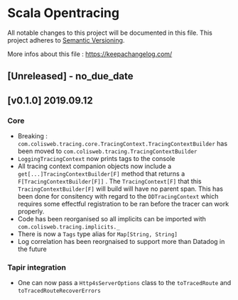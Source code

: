 # Scala Opentracing
All notable changes to this project will be documented in this file.
This project adheres to [Semantic Versioning](https://semver.org/).

More infos about this file : https://keepachangelog.com/

## [Unreleased] - no_due_date

## [v0.1.0] 2019.09.12

### Core

- Breaking : `com.colisweb.tracing.core.TracingContext.TracingContextBuilder` has been moved to `com.colisweb.tracing.TracingContextBuilder`
- `LoggingTracingContext` now prints tags to the console
- All tracing context companion objects now include a `get[...]TracingContextBuilder[F]` method that returns a `F[TracingContextBuilder[F]]` . The `TracingContext[F]` that this `TracingContextBuilder[F]` will build will have no parent span. This has been done for consitency with regard to the `DDTracingContext` which requires some effectful registration to be ran before the tracer can work properly.
- Code has been reorganised so all implicits can be imported with `com.colisweb.tracing.implicits._`
- There is now a `Tags` type alias for `Map[String, String]`
- Log correlation has been reorgnaised to support more than Datadog in the future

### Tapir integration
- One can now pass a `Http4sServerOptions` class to the `toTracedRoute` and `toTracedRouteRecoverErrors` 